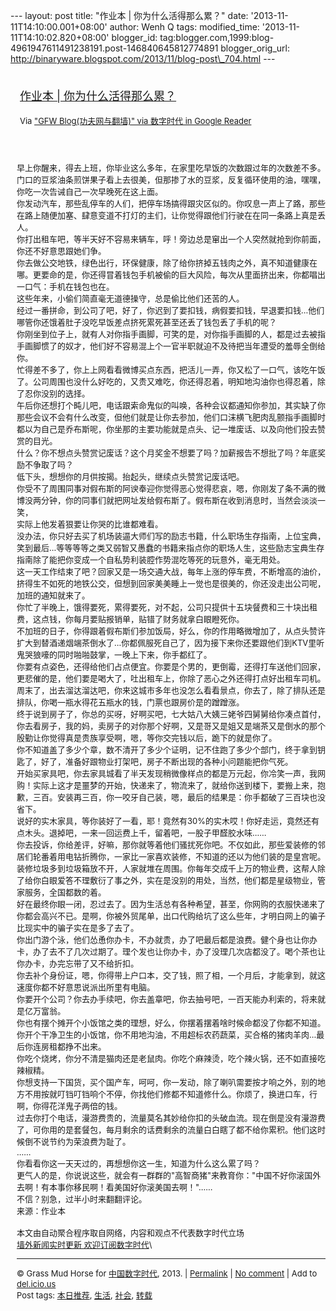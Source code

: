 --- layout: post title: "作业本 | 你为什么活得那么累？" date:
'2013-11-11T14:10:00.001+08:00' author: Wenh Q tags: modified\_time:
'2013-11-11T14:10:02.820+08:00' blogger\_id:
tag:blogger.com,1999:blog-4961947611491238191.post-146840645812774891
blogger\_orig\_url:
http://binaryware.blogspot.com/2013/11/blog-post\_704.html ---
<div style="margin: 10px; padding: 5px;">

<div style="font-size: 18px;">

[作业本 |
你为什么活得那么累？](http://feedproxy.google.com/~r/chinagfwblog/~3/8IH4ZYX4fSY/)

</div>

<div style="font-size: 13px;">

Via ["GFW Blog(功夫网与翻墙)" via 数字时代 in Google
Reader](https://www.blogger.com/blogger.g?blogID=4961947611491238191)

</div>

</div>

<div style="font-size: 13px; padding: 15px 0 10px 10px;">

早上你醒来，得去上班，你毕业这么多年，在家里吃早饭的次数跟过年的次数差不多。\
门口的豆浆油条煎饼果子看上去很美，但那掺了水的豆浆，反复循环使用的油，嘿嘿，你吃一次告诫自己一次早晚死在这上面。\
你发动汽车，那些乱停车的人们，把停车场搞得跟灾区似的。你叹息一声上了路，那些在路上随便加塞、肆意变道不打灯的主们，让你觉得跟他们行驶在在同一条路上真是丢人。\
你打出租车吧，等半天好不容易来辆车，呼！旁边总是窜出一个人突然就抢到你前面，你还不好意思跟她们争。\
你去做公交地铁，绿色出行，环保健康，除了给你挤掉五钱肉之外，真不知道健康在哪。更要命的是，你还得冒着钱包手机被偷的巨大风险，每次从里面挤出来，你都唱出一口气：手机在钱包也在。\
这些年来，小偷们简直毫无道德操守，总是偷比他们还苦的人。\
经过一番拼命，到公司了吧，好了，你迟到了要扣钱，病假要扣钱，早退要扣钱…他们哪管你还饿着肚子没吃早饭差点挤死累死甚至还丢了钱包丢了手机的呢？\
你刚坐到位子上，就有人对你指手画脚，可笑的是，对你指手画脚的人，都是过去被指手画脚惯了的奴才，他们好不容易混上个一官半职就迫不及待把当年遭受的羞辱全倒给你。\
忙得差不多了，你上上网看看微博买点东西，把活儿一弄，你又松了一口气，该吃午饭了。公司周围也没什么好吃的，又贵又难吃，你还得忍着，明知地沟油你也得忍着，除了忍你没别的选择。\
午后你还想打个盹儿吧，电话跟索命鬼似的叫唤，各种会议都通知你参加，其实缺了你那些会议不会有什么改变，但他们就是让你去参加，他们口沫横飞肥肉乱颤指手画脚时都以为自己是乔布斯呢，你坐那的主要功能就是点头、记一堆废话、以及向他们投去赞赏的目光。\
什么？你不想点头赞赏记废话？这个月奖金不想要了吗？加薪报告不想批了吗？年底奖励不争取了吗？\
低下头，想想你的月供按揭。抬起头，继续点头赞赏记废话吧。\
你受不了周围同事对假布斯的阿谀奉迎你觉得恶心觉得悲哀，嗯，你刚发了条不满的微博没两分钟，你的同事们就把网址发给假布斯了。假布斯在收到消息时，当然会淡淡一笑，\
实际上他发着狠要让你哭的比谁都难看。\
没办法，你只好去买了机场装逼大师们写的励志书籍，什么职场生存指南，上位宝典，笑到最后…等等等等之类又弱智又愚蠢的书籍来指点你的职场人生，这些励志宝典生存指南除了能把你变成一个自私势利装腔作势混吃等死的玩意外，毫无用处。\
这一天工作结束了吧？回家又是一场交通大战，每年上涨的停车费，不断增高的油价，挤得生不如死的地铁公交，但想到回家美美睡上一觉也是很美的，你还没走出公司呢，加班的通知就来了。\
你忙了半晚上，饿得要死，累得要死，对不起，公司只提供十五块餐费和三十块出租费，这点钱，你每月要贴报销单，贴错了财务就拿白眼瞪死你。\
不加班的日子，你得跟着假布斯们参加饭局，好么，你的作用略微增加了，从点头赞许扩大到替酒递烟端茶倒水了…你都佩服死自己了，因为接下来你还要跟他们到KTV里听鬼哭狼嚎的同时啪啪鼓掌，一晚上下来，你手都红了。\
你要有点姿色，还得给他们占点便宜。你要是个男的，更倒霉，还得打车送他们回家，更悲催的是，他们要是喝大了，吐出租车上，你除了恶心之外还得打点好出租车司机。\
周末了，出去溜达溜达吧，你来这城市多年也没怎么看看景点，你去了，除了排队还是排队，你喝一瓶水得花五瓶水的钱，门票也跟房价是的蹭蹭涨。\
终于说到房子了，你总的买呀，好啊买吧，七大姑八大姨三姥爷四舅舅给你凑点首付，你去看房子，我的妈，卖房子的对你那个好啊，又是哥又是姐又是端茶又是倒水的那个殷勤让你觉得真是贵族享受啊，嗯，等你交完钱以后，跪下的就是你了。\
你不知道盖了多少个章，数不清开了多少个证明，记不住跑了多少个部门，终于拿到钥匙了，好了，准备好跟物业打架吧，房子不断出现的各种小问题能把你气死。\
开始买家具吧，你去家具城看了半天发现稍微像样点的都是万元起，你冷笑一声，我网购！实际上这才是噩梦的开始，快递来了，物流来了，就给你送到楼下，要搬上来，抱歉，三百。安装再三百，你一咬牙自己装，嗯，最后的结果是：你手都破了三百块也没省下。\
说好的实木家具，等你装好了一看，耶！竟然有30%的实木哎！你好走运，竟然还有点木头。退掉吧，一来一回运费上千，留着吧，一股子甲醛胶水味……\
你去投诉，你给差评，好嘛，那你就等着他们骚扰死你吧。不仅如此，那些爱装修的邻居们轮番着用电钻折腾你，一家比一家喜欢装修，不知道的还以为他们装的是皇宫呢。\
装修垃圾多到垃圾箱放不开，人家就堆在周围。你每年交成千上万的物业费，这帮人除了给你白眼爱答不理敷衍了事之外，实在是没别的用处，当然，他们都是星级物业，管家服务，全国都数的着。\
好在最终你眼一闭，忍过去了。因为生活总有各种希望，甚至，你网购的衣服快递来了你都会高兴不已。是啊，你被外贸尾单，出口代购给坑了这么些年，才明白网上的骗子比现实中的骗子实在是多了去了。\
你出门游个泳，他们怂恿你办卡，不办就贵，办了吧最后都是浪费。健个身也让你办卡，办了去不了几次过期了。理个发也让你办卡，办了没理几次店都没了。喝个茶也让你办卡，办完忘带了又不给折扣。\
你去补个身份证，嗯，你得带上户口本，交了钱，照了相，一个月后，才能拿到，就这速度你都不好意思说派出所里有电脑。\
你要开个公司？你去办手续吧，你去盖章吧，你去抽号吧，一百天能办利索的，将来就是亿万富翁。\
你也有摆个摊开个小饭馆之类的理想，好么，你摆着摆着啥时候命都没了你都不知道。\
你开个干净卫生的小饭馆，你不用地沟油，不用超标农药蔬菜，买合格的猪肉羊肉…最后你连房租都挣不出来。\
你吃个烧烤，你分不清是猫肉还是老鼠肉。你吃个麻辣烫，吃个辣火锅，还不如直接吃辣椒精。\
你想支持一下国货，买个国产车，呵呵，你一发动，除了喇叭需要按才响之外，别的地方不用按就叮铛叮铛响个不停，你找他们修都不知道修什么。你烦了，换进口车，行啊，你得花洋鬼子两倍的钱。\
过去你打个电话，漫游费贵的，流量莫名其妙给你扣的头破血流。现在倒是没有漫游费了，可你用的是套餐包，每月剩余的话费剩余的流量白白瞎了都不给你累积。他们这时候倒不说节约为荣浪费为耻了。\
……\
你看看你这一天天过的，再想想你这一生，知道为什么这么累了吗？\
更气人的是，你说说这些，就会有一群群的"高智商猪"来教育你："中国不好你滚国外去啊！有本事你移民啊！看美国好你滚美国去啊！"……\
不信？别急，过半小时来翻翻评论。\
来源：作业本\
\
本文由自动聚合程序取自网络，内容和观点不代表数字时代立场\
[墙外新闻实时更新 欢迎订阅数字时代](http://eepurl.com/mstlf)\

------------------------------------------------------------------------

© Grass Mud Horse for
[中国数字时代](http://chinadigitaltimes.net/chinese), 2013. |
[Permalink](http://chinadigitaltimes.net/chinese/2013/11/%E4%BD%9C%E4%B8%9A%E6%9C%AC-%E4%BD%A0%E4%B8%BA%E4%BB%80%E4%B9%88%E6%B4%BB%E5%BE%97%E9%82%A3%E4%B9%88%E7%B4%AF%EF%BC%9F/)
| [No
comment](http://chinadigitaltimes.net/chinese/2013/11/%E4%BD%9C%E4%B8%9A%E6%9C%AC-%E4%BD%A0%E4%B8%BA%E4%BB%80%E4%B9%88%E6%B4%BB%E5%BE%97%E9%82%A3%E4%B9%88%E7%B4%AF%EF%BC%9F/#comments)
| Add to
[del.icio.us](http://del.icio.us/post?url=http://chinadigitaltimes.net/chinese/2013/11/%E4%BD%9C%E4%B8%9A%E6%9C%AC-%E4%BD%A0%E4%B8%BA%E4%BB%80%E4%B9%88%E6%B4%BB%E5%BE%97%E9%82%A3%E4%B9%88%E7%B4%AF%EF%BC%9F/&title=%E4%BD%9C%E4%B8%9A%E6%9C%AC%20%7C%20%E4%BD%A0%E4%B8%BA%E4%BB%80%E4%B9%88%E6%B4%BB%E5%BE%97%E9%82%A3%E4%B9%88%E7%B4%AF%EF%BC%9F)\
Post tags:
[本日推荐](http://chinadigitaltimes.net/chinese/tag/%E6%9C%AC%E6%97%A5%E6%8E%A8%E8%8D%90/?category=18271),
[生活](http://chinadigitaltimes.net/chinese/tag/%E7%94%9F%E6%B4%BB/?category=18271),
[社会](http://chinadigitaltimes.net/chinese/tag/%E7%A4%BE%E4%BC%9A/?category=18271),
[转载](http://chinadigitaltimes.net/chinese/tag/%E8%BD%AC%E8%BD%BD/?category=18271)

</div>
